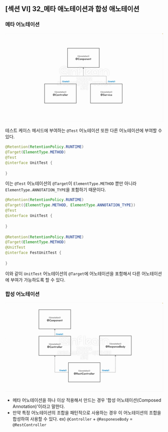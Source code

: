 ## [섹션 VI] 32_메타 애노테이션과 합성 애노테이션

### 메타 어노테이션
![메타 어노테이션](../../image/06_32_01.png)

테스트 케이스 메서드에 부여하는 `@Test` 어노테이션 또한 다른 어노테이션에 부여할 수 있다.

```java
@Retention(RetentionPolicy.RUNTIME)
@Target(ElementType.METHOD)
@Test
@interface UnitTest {
    
}
```

이는 `@Test` 어노테이션의 `@Target`이 `ElementType.METHOD` 뿐만 아니라 `ElementType.ANNOTATION_TYPE`을 포함하기 때문이다.

```java
@Retention(RetentionPolicy.RUNTIME)
@Target({ElementType.METHOD, ElementType.ANNOTATION_TYPE})
@Test
@interface UnitTest {

}

@Retention(RetentionPolicy.RUNTIME)
@Target(ElementType.METHOD)
@UnitTest
@interface FestUnitTest {
    
}
```
이와 같이 `UnitTest` 어노테이션의 `@Target`에 어노테이션을 포함해서 다른 어노테이션에 부여가 가능하도록 할 수 있다.

### 합성 어노테이션
![합성 어노테이션](../../image/06_32_02.png)
- 메타 어노테이션을 하나 이상 적용해서 만드는 경우 '합성 어노테이션(Composed Annotation)'이라고 말한다.
- 만약 특정 어노테이션의 조합을 패턴적으로 사용하는 경우 이 어노테이션의 조합을 합성하여 사용할 수 있다. ex) `@Controller` + `@ResponeseBody` = `@RestController` 